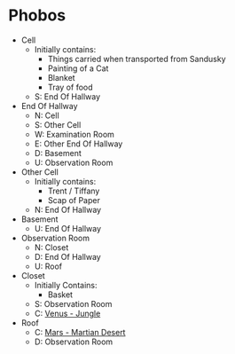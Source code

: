 
# Phobos

* Cell
  * Initially contains:
    * Things carried when transported from Sandusky
    * Painting of a Cat
    * Blanket
    * Tray of food
  * S: End Of Hallway
* End Of Hallway
  * N: Cell
  * S: Other Cell
  * W: Examination Room
  * E: Other End Of Hallway
  * D: Basement
  * U: Observation Room
* Other Cell
  * Initially contains:
    * Trent / Tiffany
    * Scap of Paper
  * N: End Of Hallway
* Basement
  * U: End Of Hallway
* Observation Room
  * N: Closet
  * D: End Of Hallway
  * U: Roof
* Closet
  * Initially Contains:
    * Basket
  * S: Observation Room
  * C: [Venus - Jungle](#venus.md)
* Roof
  * C: [Mars - Martian Desert](#mars.md)
  * D: Observation Room
